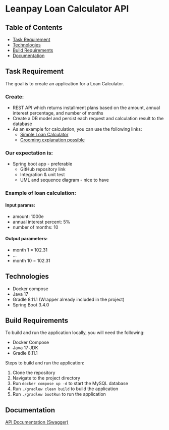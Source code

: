 # Leanpay Loan Calculator API

## Table of Contents
- [Task Requirement](#Task-Requirement)
- [Technologies](#Technologies)
- [Build Requirements](#Build-Requirements)
- [Documentation](#Documentation)

## Task Requirement
The goal is to create an application for a Loan Calculator.

### Create:
- REST API which returns installment plans based on the amount, annual interest percentage, and number of months
- Create a DB model and persist each request and calculation result to the database
- As an example for calculation, you can use the following links:
  - [Simple Loan Calculator](https://www.calculatorsoup.com/calculators/financial/loan-calculator-simple.php)
  - [Grooming explanation possible](https://www.calculatorsoup.com/calculators/financial/amortization-schedule-calculator.php?actions=update&ipv=1,000.00&inper=10&iper=12&irate=5)

### Our expectation is:
- Spring boot app - preferable
  - GitHub repository link
  - Integration & unit test 
  - UML and sequence diagram - nice to have

### Example of loan calculation:
#### Input params:
- amount: 1000e
- annual interest percent: 5%
- number of months: 10

#### Output parameters:
- month 1 = 102.31
- ...
- month 10 = 102.31

## Technologies
- Docker compose
- Java 17
- Gradle 8.11.1 (Wrapper already included in the project)
- Spring Boot 3.4.0


## Build Requirements
To build and run the application locally, you will need the following:
- Docker Compose
- Java 17 JDK
- Gradle 8.11.1

Steps to build and run the application:
1. Clone the repository
2. Navigate to the project directory
3. Run `docker compose up -d` to start the MySQL database
4. Run `./gradlew clean build` to build the application
5. Run `./gradlew bootRun` to run the application

## Documentation
[API Documentation (Swagger)](http://localhost:8080/leanpay/swagger-ui/index.html)


